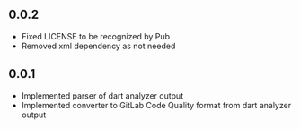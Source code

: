 ## 0.0.2

- Fixed LICENSE to be recognized by Pub
- Removed xml dependency as not needed

## 0.0.1

- Implemented parser of dart analyzer output
- Implemented converter to GitLab Code Quality format from dart analyzer output

